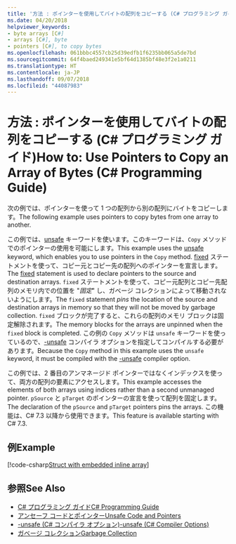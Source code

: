 ```yaml
---
title: '方法 : ポインターを使用してバイトの配列をコピーする (C# プログラミング ガイド)'
ms.date: 04/20/2018
helpviewer_keywords:
- byte arrays [C#]
- arrays [C#], byte
- pointers [C#], to copy bytes
ms.openlocfilehash: 061bbbc4557cb25d39edfb1f6235bb065a5de7bd
ms.sourcegitcommit: 64f4baed249341e5bf64d1385bf48e3f2e1a0211
ms.translationtype: HT
ms.contentlocale: ja-JP
ms.lasthandoff: 09/07/2018
ms.locfileid: "44087983"
---
```

# <a name="how-to-use-pointers-to-copy-an-array-of-bytes--c-programming-guide"></a><span data-ttu-id="5f6c9-102">方法 : ポインターを使用してバイトの配列をコピーする (C# プログラミング ガイド)</span><span class="sxs-lookup"><span data-stu-id="5f6c9-102">How to: Use Pointers to Copy an Array of Bytes  (C# Programming Guide)</span></span>

<span data-ttu-id="5f6c9-103">次の例では、ポインターを使って 1 つの配列から別の配列にバイトをコピーします。</span><span class="sxs-lookup"><span data-stu-id="5f6c9-103">The following example uses pointers to copy bytes from one array to another.</span></span>

<span data-ttu-id="5f6c9-104">この例では、[unsafe](../../language-reference/keywords/unsafe.md) キーワードを使います。このキーワードは、`Copy` メソッドでのポインターの使用を可能にします。</span><span class="sxs-lookup"><span data-stu-id="5f6c9-104">This example uses the [unsafe](../../language-reference/keywords/unsafe.md) keyword, which enables you to use pointers in the `Copy` method.</span></span> <span data-ttu-id="5f6c9-105">[fixed](../../language-reference/keywords/fixed-statement.md) ステートメントを使って、コピー元とコピー先の配列へのポインターを宣言します。</span><span class="sxs-lookup"><span data-stu-id="5f6c9-105">The [fixed](../../language-reference/keywords/fixed-statement.md) statement is used to declare pointers to the source and destination arrays.</span></span> <span data-ttu-id="5f6c9-106">`fixed` ステートメントを使って、コピー元配列とコピー先配列のメモリ内での位置を "*固定*" し、ガベージ コレクションによって移動されないようにします。</span><span class="sxs-lookup"><span data-stu-id="5f6c9-106">The `fixed` statement *pins* the location of the source and destination arrays in memory so that they will not be moved by garbage collection.</span></span> <span data-ttu-id="5f6c9-107">`fixed` ブロックが完了すると、これらの配列のメモリ ブロックは固定解除されます。</span><span class="sxs-lookup"><span data-stu-id="5f6c9-107">The memory blocks for the arrays are unpinned when the `fixed` block is completed.</span></span> <span data-ttu-id="5f6c9-108">この例の `Copy` メソッドは `unsafe` キーワードを使っているので、[-unsafe](../../language-reference/compiler-options/unsafe-compiler-option.md) コンパイラ オプションを指定してコンパイルする必要があります。</span><span class="sxs-lookup"><span data-stu-id="5f6c9-108">Because the `Copy` method in this example uses the `unsafe` keyword, it must be compiled with the [-unsafe](../../language-reference/compiler-options/unsafe-compiler-option.md) compiler option.</span></span>

<span data-ttu-id="5f6c9-109">この例では、2 番目のアンマネージド ポインターではなくインデックスを使って、両方の配列の要素にアクセスします。</span><span class="sxs-lookup"><span data-stu-id="5f6c9-109">This example accesses the elements of both arrays using indices rather than a second unmanaged pointer.</span></span> <span data-ttu-id="5f6c9-110">`pSource` と `pTarget` のポインターの宣言を使って配列を固定します。</span><span class="sxs-lookup"><span data-stu-id="5f6c9-110">The declaration of the `pSource` and `pTarget` pointers pins the arrays.</span></span> <span data-ttu-id="5f6c9-111">この機能は、C# 7.3 以降から使用できます。</span><span class="sxs-lookup"><span data-stu-id="5f6c9-111">This feature is available starting with C# 7.3.</span></span>

## <a name="example"></a><span data-ttu-id="5f6c9-112">例</span><span class="sxs-lookup"><span data-stu-id="5f6c9-112">Example</span></span>

[!code-csharp[Struct with embedded inline array](../../../../samples/snippets/csharp/keywords/FixedKeywordExamples.cs#8)]

## <a name="see-also"></a><span data-ttu-id="5f6c9-113">参照</span><span class="sxs-lookup"><span data-stu-id="5f6c9-113">See Also</span></span>

- [<span data-ttu-id="5f6c9-114">C# プログラミング ガイド</span><span class="sxs-lookup"><span data-stu-id="5f6c9-114">C# Programming Guide</span></span>](../index.md)  
- [<span data-ttu-id="5f6c9-115">アンセーフ コードとポインター</span><span class="sxs-lookup"><span data-stu-id="5f6c9-115">Unsafe Code and Pointers</span></span>](index.md)  
- [<span data-ttu-id="5f6c9-116">-unsafe (C# コンパイラ オプション)</span><span class="sxs-lookup"><span data-stu-id="5f6c9-116">-unsafe (C# Compiler Options)</span></span>](../../language-reference/compiler-options/unsafe-compiler-option.md)  
- [<span data-ttu-id="5f6c9-117">ガベージ コレクション</span><span class="sxs-lookup"><span data-stu-id="5f6c9-117">Garbage Collection</span></span>](../../../standard/garbage-collection/index.md)  

